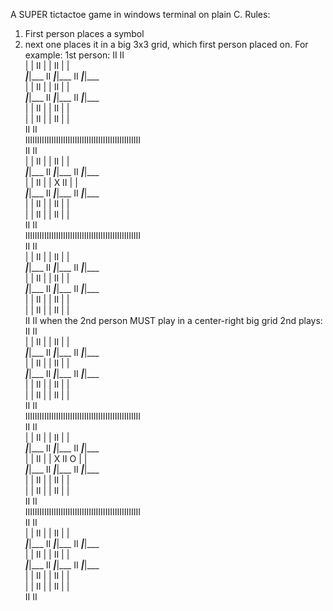 A SUPER tictactoe game in windows terminal on plain C. 
Rules:
1. First person places a symbol
2. next one places it in a big 3x3 grid, which first person placed on.
   For example:
1st person:
                         II               II                  
               |   |     II     |   |     II     |   |        
            ___|___|___  II  ___|___|___  II  ___|___|___     
               |   |     II     |   |     II     |   |        
            ___|___|___  II  ___|___|___  II  ___|___|___     
               |   |     II     |   |     II     |   |        
               |   |     II     |   |     II     |   |        
                         II               II                  
          IIIIIIIIIIIIIIIIIIIIIIIIIIIIIIIIIIIIIIIIIIIIIIIII   
                         II               II                  
               |   |     II     |   |     II     |   |        
            ___|___|___  II  ___|___|___  II  ___|___|___     
               |   |     II     |   | X   II     |   |        
            ___|___|___  II  ___|___|___  II  ___|___|___     
               |   |     II     |   |     II     |   |        
               |   |     II     |   |     II     |   |        
                         II               II                  
          IIIIIIIIIIIIIIIIIIIIIIIIIIIIIIIIIIIIIIIIIIIIIIIII   
                         II               II                  
               |   |     II     |   |     II     |   |        
            ___|___|___  II  ___|___|___  II  ___|___|___     
               |   |     II     |   |     II     |   |        
            ___|___|___  II  ___|___|___  II  ___|___|___     
               |   |     II     |   |     II     |   |        
               |   |     II     |   |     II     |   |        
                         II               II
   when the 2nd person MUST play in a center-right big grid
   2nd plays:
                            II               II                  
               |   |     II     |   |     II     |   |        
            ___|___|___  II  ___|___|___  II  ___|___|___     
               |   |     II     |   |     II     |   |        
            ___|___|___  II  ___|___|___  II  ___|___|___     
               |   |     II     |   |     II     |   |        
               |   |     II     |   |     II     |   |        
                         II               II                  
          IIIIIIIIIIIIIIIIIIIIIIIIIIIIIIIIIIIIIIIIIIIIIIIII   
                         II               II                  
               |   |     II     |   |     II     |   |        
            ___|___|___  II  ___|___|___  II  ___|___|___     
               |   |     II     |   | X   II   O |   |        
            ___|___|___  II  ___|___|___  II  ___|___|___     
               |   |     II     |   |     II     |   |        
               |   |     II     |   |     II     |   |        
                         II               II                  
          IIIIIIIIIIIIIIIIIIIIIIIIIIIIIIIIIIIIIIIIIIIIIIIII   
                         II               II                  
               |   |     II     |   |     II     |   |        
            ___|___|___  II  ___|___|___  II  ___|___|___     
               |   |     II     |   |     II     |   |        
            ___|___|___  II  ___|___|___  II  ___|___|___     
               |   |     II     |   |     II     |   |        
               |   |     II     |   |     II     |   |        
                         II               II

